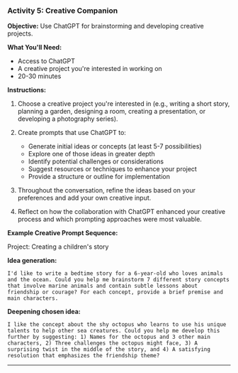 ### Activity 5: Creative Companion

**Objective:** Use ChatGPT for brainstorming and developing creative projects.

**What You'll Need:**

- Access to ChatGPT
- A creative project you're interested in working on
- 20-30 minutes

**Instructions:**

1. Choose a creative project you're interested in (e.g., writing a short story, planning a garden, designing a room, creating a presentation, or developing a photography series).

2. Create prompts that use ChatGPT to:

   - Generate initial ideas or concepts (at least 5-7 possibilities)
   - Explore one of those ideas in greater depth
   - Identify potential challenges or considerations
   - Suggest resources or techniques to enhance your project
   - Provide a structure or outline for implementation

3. Throughout the conversation, refine the ideas based on your preferences and add your own creative input.

4. Reflect on how the collaboration with ChatGPT enhanced your creative process and which prompting approaches were most valuable.

**Example Creative Prompt Sequence:**

Project: Creating a children's story

**Idea generation:**

`I'd like to write a bedtime story for a 6-year-old who loves animals and the ocean. Could you help me brainstorm 7 different story concepts that involve marine animals and contain subtle lessons about friendship or courage? For each concept, provide a brief premise and main characters.`

**Deepening chosen idea:**

`I like the concept about the shy octopus who learns to use his unique talents to help other sea creatures. Could you help me develop this further by suggesting: 1) Names for the octopus and 3 other main characters, 2) Three challenges the octopus might face, 3) A surprising twist in the middle of the story, and 4) A satisfying resolution that emphasizes the friendship theme?`

--- 